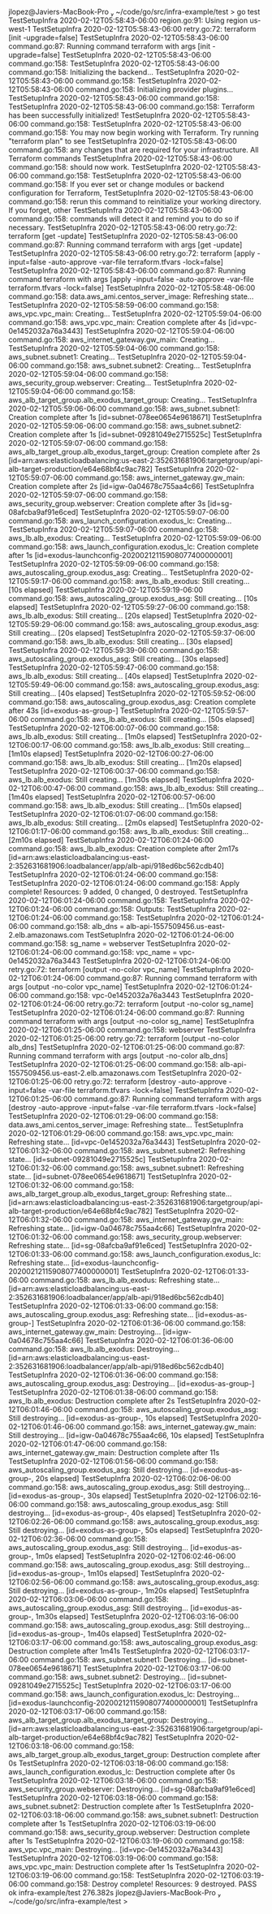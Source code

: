  jlopez@Javiers-MacBook-Pro  ~/code/go/src/infra-example/test > go test
TestSetupInfra 2020-02-12T05:58:43-06:00 region.go:91: Using region us-west-1
TestSetupInfra 2020-02-12T05:58:43-06:00 retry.go:72: terraform [init -upgrade=false]
TestSetupInfra 2020-02-12T05:58:43-06:00 command.go:87: Running command terraform with args [init -upgrade=false]
TestSetupInfra 2020-02-12T05:58:43-06:00 command.go:158:
TestSetupInfra 2020-02-12T05:58:43-06:00 command.go:158: Initializing the backend...
TestSetupInfra 2020-02-12T05:58:43-06:00 command.go:158:
TestSetupInfra 2020-02-12T05:58:43-06:00 command.go:158: Initializing provider plugins...
TestSetupInfra 2020-02-12T05:58:43-06:00 command.go:158:
TestSetupInfra 2020-02-12T05:58:43-06:00 command.go:158: Terraform has been successfully initialized!
TestSetupInfra 2020-02-12T05:58:43-06:00 command.go:158:
TestSetupInfra 2020-02-12T05:58:43-06:00 command.go:158: You may now begin working with Terraform. Try running "terraform plan" to see
TestSetupInfra 2020-02-12T05:58:43-06:00 command.go:158: any changes that are required for your infrastructure. All Terraform commands
TestSetupInfra 2020-02-12T05:58:43-06:00 command.go:158: should now work.
TestSetupInfra 2020-02-12T05:58:43-06:00 command.go:158:
TestSetupInfra 2020-02-12T05:58:43-06:00 command.go:158: If you ever set or change modules or backend configuration for Terraform,
TestSetupInfra 2020-02-12T05:58:43-06:00 command.go:158: rerun this command to reinitialize your working directory. If you forget, other
TestSetupInfra 2020-02-12T05:58:43-06:00 command.go:158: commands will detect it and remind you to do so if necessary.
TestSetupInfra 2020-02-12T05:58:43-06:00 retry.go:72: terraform [get -update]
TestSetupInfra 2020-02-12T05:58:43-06:00 command.go:87: Running command terraform with args [get -update]
TestSetupInfra 2020-02-12T05:58:43-06:00 retry.go:72: terraform [apply -input=false -auto-approve -var-file terraform.tfvars -lock=false]
TestSetupInfra 2020-02-12T05:58:43-06:00 command.go:87: Running command terraform with args [apply -input=false -auto-approve -var-file terraform.tfvars -lock=false]
TestSetupInfra 2020-02-12T05:58:48-06:00 command.go:158: data.aws_ami.centos_server_image: Refreshing state...
TestSetupInfra 2020-02-12T05:58:59-06:00 command.go:158: aws_vpc.vpc_main: Creating...
TestSetupInfra 2020-02-12T05:59:04-06:00 command.go:158: aws_vpc.vpc_main: Creation complete after 4s [id=vpc-0e1452032a76a3443]
TestSetupInfra 2020-02-12T05:59:04-06:00 command.go:158: aws_internet_gateway.gw_main: Creating...
TestSetupInfra 2020-02-12T05:59:04-06:00 command.go:158: aws_subnet.subnet1: Creating...
TestSetupInfra 2020-02-12T05:59:04-06:00 command.go:158: aws_subnet.subnet2: Creating...
TestSetupInfra 2020-02-12T05:59:04-06:00 command.go:158: aws_security_group.webserver: Creating...
TestSetupInfra 2020-02-12T05:59:04-06:00 command.go:158: aws_alb_target_group.alb_exodus_target_group: Creating...
TestSetupInfra 2020-02-12T05:59:06-06:00 command.go:158: aws_subnet.subnet1: Creation complete after 1s [id=subnet-078ee0654e9618671]
TestSetupInfra 2020-02-12T05:59:06-06:00 command.go:158: aws_subnet.subnet2: Creation complete after 1s [id=subnet-09281049e2715525c]
TestSetupInfra 2020-02-12T05:59:07-06:00 command.go:158: aws_alb_target_group.alb_exodus_target_group: Creation complete after 2s [id=arn:aws:elasticloadbalancing:us-east-2:352631681906:targetgroup/api-alb-target-production/e64e68bf4c9ac782]
TestSetupInfra 2020-02-12T05:59:07-06:00 command.go:158: aws_internet_gateway.gw_main: Creation complete after 2s [id=igw-0a04678c755aa4c66]
TestSetupInfra 2020-02-12T05:59:07-06:00 command.go:158: aws_security_group.webserver: Creation complete after 3s [id=sg-08afcba9af91e6ced]
TestSetupInfra 2020-02-12T05:59:07-06:00 command.go:158: aws_launch_configuration.exodus_lc: Creating...
TestSetupInfra 2020-02-12T05:59:07-06:00 command.go:158: aws_lb.alb_exodus: Creating...
TestSetupInfra 2020-02-12T05:59:09-06:00 command.go:158: aws_launch_configuration.exodus_lc: Creation complete after 1s [id=exodus-launchconfig-20200212115908077400000001]
TestSetupInfra 2020-02-12T05:59:09-06:00 command.go:158: aws_autoscaling_group.exodus_asg: Creating...
TestSetupInfra 2020-02-12T05:59:17-06:00 command.go:158: aws_lb.alb_exodus: Still creating... [10s elapsed]
TestSetupInfra 2020-02-12T05:59:19-06:00 command.go:158: aws_autoscaling_group.exodus_asg: Still creating... [10s elapsed]
TestSetupInfra 2020-02-12T05:59:27-06:00 command.go:158: aws_lb.alb_exodus: Still creating... [20s elapsed]
TestSetupInfra 2020-02-12T05:59:29-06:00 command.go:158: aws_autoscaling_group.exodus_asg: Still creating... [20s elapsed]
TestSetupInfra 2020-02-12T05:59:37-06:00 command.go:158: aws_lb.alb_exodus: Still creating... [30s elapsed]
TestSetupInfra 2020-02-12T05:59:39-06:00 command.go:158: aws_autoscaling_group.exodus_asg: Still creating... [30s elapsed]
TestSetupInfra 2020-02-12T05:59:47-06:00 command.go:158: aws_lb.alb_exodus: Still creating... [40s elapsed]
TestSetupInfra 2020-02-12T05:59:49-06:00 command.go:158: aws_autoscaling_group.exodus_asg: Still creating... [40s elapsed]
TestSetupInfra 2020-02-12T05:59:52-06:00 command.go:158: aws_autoscaling_group.exodus_asg: Creation complete after 43s [id=exodus-as-group-]
TestSetupInfra 2020-02-12T05:59:57-06:00 command.go:158: aws_lb.alb_exodus: Still creating... [50s elapsed]
TestSetupInfra 2020-02-12T06:00:07-06:00 command.go:158: aws_lb.alb_exodus: Still creating... [1m0s elapsed]
TestSetupInfra 2020-02-12T06:00:17-06:00 command.go:158: aws_lb.alb_exodus: Still creating... [1m10s elapsed]
TestSetupInfra 2020-02-12T06:00:27-06:00 command.go:158: aws_lb.alb_exodus: Still creating... [1m20s elapsed]
TestSetupInfra 2020-02-12T06:00:37-06:00 command.go:158: aws_lb.alb_exodus: Still creating... [1m30s elapsed]
TestSetupInfra 2020-02-12T06:00:47-06:00 command.go:158: aws_lb.alb_exodus: Still creating... [1m40s elapsed]
TestSetupInfra 2020-02-12T06:00:57-06:00 command.go:158: aws_lb.alb_exodus: Still creating... [1m50s elapsed]
TestSetupInfra 2020-02-12T06:01:07-06:00 command.go:158: aws_lb.alb_exodus: Still creating... [2m0s elapsed]
TestSetupInfra 2020-02-12T06:01:17-06:00 command.go:158: aws_lb.alb_exodus: Still creating... [2m10s elapsed]
TestSetupInfra 2020-02-12T06:01:24-06:00 command.go:158: aws_lb.alb_exodus: Creation complete after 2m17s [id=arn:aws:elasticloadbalancing:us-east-2:352631681906:loadbalancer/app/alb-api/918ed6bc562cdb40]
TestSetupInfra 2020-02-12T06:01:24-06:00 command.go:158:
TestSetupInfra 2020-02-12T06:01:24-06:00 command.go:158: Apply complete! Resources: 9 added, 0 changed, 0 destroyed.
TestSetupInfra 2020-02-12T06:01:24-06:00 command.go:158:
TestSetupInfra 2020-02-12T06:01:24-06:00 command.go:158: Outputs:
TestSetupInfra 2020-02-12T06:01:24-06:00 command.go:158:
TestSetupInfra 2020-02-12T06:01:24-06:00 command.go:158: alb_dns = alb-api-1557509456.us-east-2.elb.amazonaws.com
TestSetupInfra 2020-02-12T06:01:24-06:00 command.go:158: sg_name = webserver
TestSetupInfra 2020-02-12T06:01:24-06:00 command.go:158: vpc_name = vpc-0e1452032a76a3443
TestSetupInfra 2020-02-12T06:01:24-06:00 retry.go:72: terraform [output -no-color vpc_name]
TestSetupInfra 2020-02-12T06:01:24-06:00 command.go:87: Running command terraform with args [output -no-color vpc_name]
TestSetupInfra 2020-02-12T06:01:24-06:00 command.go:158: vpc-0e1452032a76a3443
TestSetupInfra 2020-02-12T06:01:24-06:00 retry.go:72: terraform [output -no-color sg_name]
TestSetupInfra 2020-02-12T06:01:24-06:00 command.go:87: Running command terraform with args [output -no-color sg_name]
TestSetupInfra 2020-02-12T06:01:25-06:00 command.go:158: webserver
TestSetupInfra 2020-02-12T06:01:25-06:00 retry.go:72: terraform [output -no-color alb_dns]
TestSetupInfra 2020-02-12T06:01:25-06:00 command.go:87: Running command terraform with args [output -no-color alb_dns]
TestSetupInfra 2020-02-12T06:01:25-06:00 command.go:158: alb-api-1557509456.us-east-2.elb.amazonaws.com
TestSetupInfra 2020-02-12T06:01:25-06:00 retry.go:72: terraform [destroy -auto-approve -input=false -var-file terraform.tfvars -lock=false]
TestSetupInfra 2020-02-12T06:01:25-06:00 command.go:87: Running command terraform with args [destroy -auto-approve -input=false -var-file terraform.tfvars -lock=false]
TestSetupInfra 2020-02-12T06:01:29-06:00 command.go:158: data.aws_ami.centos_server_image: Refreshing state...
TestSetupInfra 2020-02-12T06:01:29-06:00 command.go:158: aws_vpc.vpc_main: Refreshing state... [id=vpc-0e1452032a76a3443]
TestSetupInfra 2020-02-12T06:01:32-06:00 command.go:158: aws_subnet.subnet2: Refreshing state... [id=subnet-09281049e2715525c]
TestSetupInfra 2020-02-12T06:01:32-06:00 command.go:158: aws_subnet.subnet1: Refreshing state... [id=subnet-078ee0654e9618671]
TestSetupInfra 2020-02-12T06:01:32-06:00 command.go:158: aws_alb_target_group.alb_exodus_target_group: Refreshing state... [id=arn:aws:elasticloadbalancing:us-east-2:352631681906:targetgroup/api-alb-target-production/e64e68bf4c9ac782]
TestSetupInfra 2020-02-12T06:01:32-06:00 command.go:158: aws_internet_gateway.gw_main: Refreshing state... [id=igw-0a04678c755aa4c66]
TestSetupInfra 2020-02-12T06:01:32-06:00 command.go:158: aws_security_group.webserver: Refreshing state... [id=sg-08afcba9af91e6ced]
TestSetupInfra 2020-02-12T06:01:33-06:00 command.go:158: aws_launch_configuration.exodus_lc: Refreshing state... [id=exodus-launchconfig-20200212115908077400000001]
TestSetupInfra 2020-02-12T06:01:33-06:00 command.go:158: aws_lb.alb_exodus: Refreshing state... [id=arn:aws:elasticloadbalancing:us-east-2:352631681906:loadbalancer/app/alb-api/918ed6bc562cdb40]
TestSetupInfra 2020-02-12T06:01:33-06:00 command.go:158: aws_autoscaling_group.exodus_asg: Refreshing state... [id=exodus-as-group-]
TestSetupInfra 2020-02-12T06:01:36-06:00 command.go:158: aws_internet_gateway.gw_main: Destroying... [id=igw-0a04678c755aa4c66]
TestSetupInfra 2020-02-12T06:01:36-06:00 command.go:158: aws_lb.alb_exodus: Destroying... [id=arn:aws:elasticloadbalancing:us-east-2:352631681906:loadbalancer/app/alb-api/918ed6bc562cdb40]
TestSetupInfra 2020-02-12T06:01:36-06:00 command.go:158: aws_autoscaling_group.exodus_asg: Destroying... [id=exodus-as-group-]
TestSetupInfra 2020-02-12T06:01:38-06:00 command.go:158: aws_lb.alb_exodus: Destruction complete after 2s
TestSetupInfra 2020-02-12T06:01:46-06:00 command.go:158: aws_autoscaling_group.exodus_asg: Still destroying... [id=exodus-as-group-, 10s elapsed]
TestSetupInfra 2020-02-12T06:01:46-06:00 command.go:158: aws_internet_gateway.gw_main: Still destroying... [id=igw-0a04678c755aa4c66, 10s elapsed]
TestSetupInfra 2020-02-12T06:01:47-06:00 command.go:158: aws_internet_gateway.gw_main: Destruction complete after 11s
TestSetupInfra 2020-02-12T06:01:56-06:00 command.go:158: aws_autoscaling_group.exodus_asg: Still destroying... [id=exodus-as-group-, 20s elapsed]
TestSetupInfra 2020-02-12T06:02:06-06:00 command.go:158: aws_autoscaling_group.exodus_asg: Still destroying... [id=exodus-as-group-, 30s elapsed]
TestSetupInfra 2020-02-12T06:02:16-06:00 command.go:158: aws_autoscaling_group.exodus_asg: Still destroying... [id=exodus-as-group-, 40s elapsed]
TestSetupInfra 2020-02-12T06:02:26-06:00 command.go:158: aws_autoscaling_group.exodus_asg: Still destroying... [id=exodus-as-group-, 50s elapsed]
TestSetupInfra 2020-02-12T06:02:36-06:00 command.go:158: aws_autoscaling_group.exodus_asg: Still destroying... [id=exodus-as-group-, 1m0s elapsed]
TestSetupInfra 2020-02-12T06:02:46-06:00 command.go:158: aws_autoscaling_group.exodus_asg: Still destroying... [id=exodus-as-group-, 1m10s elapsed]
TestSetupInfra 2020-02-12T06:02:56-06:00 command.go:158: aws_autoscaling_group.exodus_asg: Still destroying... [id=exodus-as-group-, 1m20s elapsed]
TestSetupInfra 2020-02-12T06:03:06-06:00 command.go:158: aws_autoscaling_group.exodus_asg: Still destroying... [id=exodus-as-group-, 1m30s elapsed]
TestSetupInfra 2020-02-12T06:03:16-06:00 command.go:158: aws_autoscaling_group.exodus_asg: Still destroying... [id=exodus-as-group-, 1m40s elapsed]
TestSetupInfra 2020-02-12T06:03:17-06:00 command.go:158: aws_autoscaling_group.exodus_asg: Destruction complete after 1m41s
TestSetupInfra 2020-02-12T06:03:17-06:00 command.go:158: aws_subnet.subnet1: Destroying... [id=subnet-078ee0654e9618671]
TestSetupInfra 2020-02-12T06:03:17-06:00 command.go:158: aws_subnet.subnet2: Destroying... [id=subnet-09281049e2715525c]
TestSetupInfra 2020-02-12T06:03:17-06:00 command.go:158: aws_launch_configuration.exodus_lc: Destroying... [id=exodus-launchconfig-20200212115908077400000001]
TestSetupInfra 2020-02-12T06:03:17-06:00 command.go:158: aws_alb_target_group.alb_exodus_target_group: Destroying... [id=arn:aws:elasticloadbalancing:us-east-2:352631681906:targetgroup/api-alb-target-production/e64e68bf4c9ac782]
TestSetupInfra 2020-02-12T06:03:18-06:00 command.go:158: aws_alb_target_group.alb_exodus_target_group: Destruction complete after 0s
TestSetupInfra 2020-02-12T06:03:18-06:00 command.go:158: aws_launch_configuration.exodus_lc: Destruction complete after 0s
TestSetupInfra 2020-02-12T06:03:18-06:00 command.go:158: aws_security_group.webserver: Destroying... [id=sg-08afcba9af91e6ced]
TestSetupInfra 2020-02-12T06:03:18-06:00 command.go:158: aws_subnet.subnet2: Destruction complete after 1s
TestSetupInfra 2020-02-12T06:03:18-06:00 command.go:158: aws_subnet.subnet1: Destruction complete after 1s
TestSetupInfra 2020-02-12T06:03:19-06:00 command.go:158: aws_security_group.webserver: Destruction complete after 1s
TestSetupInfra 2020-02-12T06:03:19-06:00 command.go:158: aws_vpc.vpc_main: Destroying... [id=vpc-0e1452032a76a3443]
TestSetupInfra 2020-02-12T06:03:19-06:00 command.go:158: aws_vpc.vpc_main: Destruction complete after 1s
TestSetupInfra 2020-02-12T06:03:19-06:00 command.go:158:
TestSetupInfra 2020-02-12T06:03:19-06:00 command.go:158: Destroy complete! Resources: 9 destroyed.
PASS
ok  	infra-example/test	276.382s
 jlopez@Javiers-MacBook-Pro  ~/code/go/src/infra-example/test >
